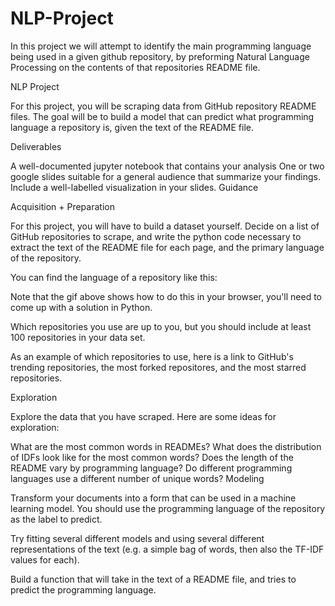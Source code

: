 # NLP-Project

In this project we will attempt to identify the main programming language being used in a given github repository, by preforming Natural Language Processing on the contents of that repositories README file. 

NLP Project

For this project, you will be scraping data from GitHub repository README files. The goal will be to build a model that can predict what programming language a repository is, given the text of the README file.

Deliverables

A well-documented jupyter notebook that contains your analysis
One or two google slides suitable for a general audience that summarize your findings. Include a well-labelled visualization in your slides.
Guidance

Acquisition + Preparation

For this project, you will have to build a dataset yourself. Decide on a list of GitHub repositories to scrape, and write the python code necessary to extract the text of the README file for each page, and the primary language of the repository.

You can find the language of a repository like this:



Note that the gif above shows how to do this in your browser, you'll need to come up with a solution in Python.

Which repositories you use are up to you, but you should include at least 100 repositories in your data set.

As an example of which repositories to use, here is a link to GitHub's trending repositories, the most forked repositores, and the most starred repositories.

Exploration

Explore the data that you have scraped. Here are some ideas for exploration:

What are the most common words in READMEs?
What does the distribution of IDFs look like for the most common words?
Does the length of the README vary by programming language?
Do different programming languages use a different number of unique words?
Modeling

Transform your documents into a form that can be used in a machine learning model. You should use the programming language of the repository as the label to predict.

Try fitting several different models and using several different representations of the text (e.g. a simple bag of words, then also the TF-IDF values for each).

Build a function that will take in the text of a README file, and tries to predict the programming language.